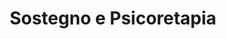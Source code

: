---
layout: course
permalink: /courses/parent_course_6/course_6_1
title: Sostegno e Psicoretapia
description: |-
  Possono esserci nella vita momenti di particolare difficoltà, dove la sofferenza diventa troppo intensa e siamo 
  chiamati ad occuparcene. Altre volte ci troviamo ad affrontare momenti di grande cambiamento che richiedono una 
  riflessione più approfondita per comprendere quale sia la direzione da prendere. La psicoterapia a orientamento 
  psicoanalitico può essere d’aiuto in queste e molte altre situazioni, grazie a un lavoro introspettivo di analisi 
  e ricerca interiore, volto ad aumentare la consapevolezza e la conoscenza di sé.
parentPath: parent_course_6
courseDescription: Descrizione corso 6
activeItem: course_6_1
---